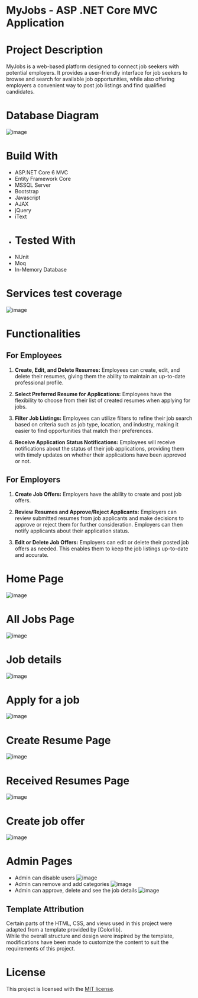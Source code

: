 # MyJobs - ASP .NET Core MVC Application
# Project Description
 MyJobs is a web-based platform designed to connect job seekers with potential employers. It provides a user-friendly interface for job seekers to browse and search for available job opportunities, while also offering employers a convenient way to post job listings and find qualified candidates. 
# Database Diagram
![image](https://github.com/Hopki23/MyJobs/assets/95144139/1ff6f00d-6012-4de8-bc1d-14d753ec726f)
# Build With
* ASP.NET Core 6 MVC
* Entity Framework Core
* MSSQL Server
* Bootstrap
* Javascript
* AJAX
* jQuery
* iText
* # Tested With
* NUnit
* Moq
* In-Memory Database
# Services test coverage
![image](https://github.com/Hopki23/MyJobs/assets/95144139/dd92cb35-1727-4420-ab8e-0afb384245a4)
# Functionalities
## For Employees
1. **Create, Edit, and Delete Resumes:**
   Employees can create, edit, and delete their resumes, giving them the ability to maintain an up-to-date professional profile.

2. **Select Preferred Resume for Applications:**
   Employees have the flexibility to choose from their list of created resumes when applying for jobs.

3. **Filter Job Listings:**
   Employees can utilize filters to refine their job search based on criteria such as job type, location, and industry, making it easier to find opportunities that match their preferences.

4. **Receive Application Status Notifications:**
   Employees will receive notifications about the status of their job applications, providing them with timely updates on whether their applications have been approved or not.
## For Employers
1. **Create Job Offers:**
   Employers have the ability to create and post job offers.

2. **Review Resumes and Approve/Reject Applicants:**
   Employers can review submitted resumes from job applicants and make decisions to approve or reject them for further consideration. Employers can then notify applicants about their application status.

3. **Edit or Delete Job Offers:**
   Employers can edit or delete their posted job offers as needed. This enables them to keep the job listings up-to-date and accurate.
# Home Page 
![image](https://github.com/Hopki23/MyJobs/assets/95144139/4bcd972f-8504-406f-bf2d-2e4994588383)
# All Jobs Page
![image](https://github.com/Hopki23/MyJobs/assets/95144139/a0bc02c5-6312-431c-b083-a4137b8b247c)
# Job details
![image](https://github.com/Hopki23/MyJobs/assets/95144139/8b178fb8-2231-4db3-bf2b-8efc25eb28ed)
# Apply for a job
![image](https://github.com/Hopki23/MyJobs/assets/95144139/97ae6a0c-2fa2-42cc-9f10-5fa7ac2ad586)
# Create Resume Page
![image](https://github.com/Hopki23/MyJobs/assets/95144139/1bb4ef66-94da-492a-baf6-8d3b9bd0818f)
# Received Resumes Page
![image](https://github.com/Hopki23/MyJobs/assets/95144139/2eb9b613-853f-483f-94fa-532bc4deed43)
# Create job offer
![image](https://github.com/Hopki23/MyJobs/assets/95144139/283626ca-cec6-47b8-85d8-8136a93a745c)
# Admin Pages
+ Admin can disable users
![image](https://github.com/Hopki23/MyJobs/assets/95144139/0b862e49-1cd0-4af6-9b0e-647a169fd9c4)
+ Admin can remove and add categories
![image](https://github.com/Hopki23/MyJobs/assets/95144139/c4ab36e3-02be-47d2-bd91-17657525540e)
+ Admin can approve, delete and see the job details
![image](https://github.com/Hopki23/MyJobs/assets/95144139/ccd90c0f-abf6-42e0-b5f0-bd0df08f2d59)
## Template Attribution
Certain parts of the HTML, CSS, and views used in this project were adapted from a template provided by [Colorlib].
<br>
While the overall structure and design were inspired by the template, modifications have been made to customize the content to suit the requirements of this project.
# License
This project is licensed with the [MIT license](https://github.com/Hopki23/MyJobs/blob/main/LICENSE).




